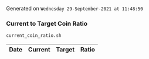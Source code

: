 Generated on `Wednesday 29-September-2021 at 11:48:50`

### Current to Target Coin Ratio
`current_coin_ratio.sh`

Date|Current|Target|Ratio
---|---|---|---
